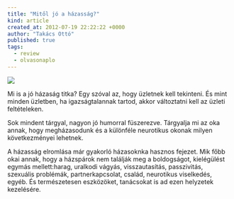 ```yaml
---
title: "Mitől jó a házasság?"
kind: article
created_at: 2012-07-19 22:22:22 +0000
author: "Takács Ottó"
published: true
tags: 
  - review
  - olvasonaplo
---
```

![](http://moly.hu/system/covers/normal/covers_32096.jpg?1254421557)

Mi is a jó házaság titka? Egy szóval az, hogy üzletnek kell tekinteni. És mint minden üzletben, ha igazságtalannak tartod, akkor változtatni kell az üzleti feltételeken. 

Sok mindent tárgyal, nagyon jó humorral füszerezve. Tárgyalja mi az oka annak, hogy megházasodunk és a különféle neurotikus okonak milyen következményei lehetnek.

A házasság elromlása már gyakorló házasoknka hasznos fejezet. Mik főbb okai annak, hogy  a házspárok nem találják meg a boldogságot, kielégülést egymás mellett:harag, uralkodi vágyás, visszautasítás, passzivitás, szexuális problémák, partnerkapcsolat, család, neurotikus viselkedés, egyéb. És természetesen eszközöket, tanácsokat is ad ezen helyzetek kezelésére.

<div class='old-comments'></div>
